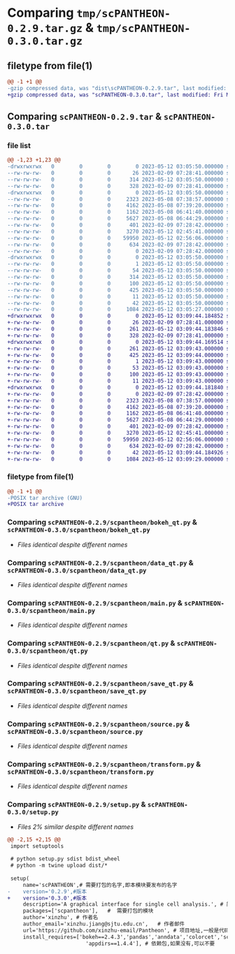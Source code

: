 # Comparing `tmp/scPANTHEON-0.2.9.tar.gz` & `tmp/scPANTHEON-0.3.0.tar.gz`

## filetype from file(1)

```diff
@@ -1 +1 @@
-gzip compressed data, was "dist\scPANTHEON-0.2.9.tar", last modified: Fri May 12 03:05:50 2023, max compression
+gzip compressed data, was "scPANTHEON-0.3.0.tar", last modified: Fri May 12 03:09:44 2023, max compression
```

## Comparing `scPANTHEON-0.2.9.tar` & `scPANTHEON-0.3.0.tar`

### file list

```diff
@@ -1,23 +1,23 @@
-drwxrwxrwx   0        0        0        0 2023-05-12 03:05:50.000000 scPANTHEON-0.2.9/
--rw-rw-rw-   0        0        0       26 2023-02-09 07:28:41.000000 scPANTHEON-0.2.9/MANIFEST.in
--rw-rw-rw-   0        0        0      314 2023-05-12 03:05:50.000000 scPANTHEON-0.2.9/PKG-INFO
--rw-rw-rw-   0        0        0      328 2023-02-09 07:28:41.000000 scPANTHEON-0.2.9/README.md
-drwxrwxrwx   0        0        0        0 2023-05-12 03:05:50.000000 scPANTHEON-0.2.9/scpantheon/
--rw-rw-rw-   0        0        0     2323 2023-05-08 07:38:57.000000 scPANTHEON-0.2.9/scpantheon/bokeh_qt.py
--rw-rw-rw-   0        0        0     4162 2023-05-08 07:39:20.000000 scPANTHEON-0.2.9/scpantheon/data_qt.py
--rw-rw-rw-   0        0        0     1162 2023-05-08 06:41:40.000000 scPANTHEON-0.2.9/scpantheon/main.py
--rw-rw-rw-   0        0        0     5627 2023-05-08 06:44:29.000000 scPANTHEON-0.2.9/scpantheon/qt.py
--rw-rw-rw-   0        0        0      401 2023-02-09 07:28:42.000000 scPANTHEON-0.2.9/scpantheon/run.py
--rw-rw-rw-   0        0        0     3270 2023-05-12 02:45:41.000000 scPANTHEON-0.2.9/scpantheon/save_qt.py
--rw-rw-rw-   0        0        0    59950 2023-05-12 02:56:06.000000 scPANTHEON-0.2.9/scpantheon/source.py
--rw-rw-rw-   0        0        0      634 2023-02-09 07:28:42.000000 scPANTHEON-0.2.9/scpantheon/transform.py
--rw-rw-rw-   0        0        0        0 2023-02-09 07:28:42.000000 scPANTHEON-0.2.9/scpantheon/__init__.py
-drwxrwxrwx   0        0        0        0 2023-05-12 03:05:50.000000 scPANTHEON-0.2.9/scPANTHEON.egg-info/
--rw-rw-rw-   0        0        0        1 2023-05-12 03:05:50.000000 scPANTHEON-0.2.9/scPANTHEON.egg-info/dependency_links.txt
--rw-rw-rw-   0        0        0       54 2023-05-12 03:05:50.000000 scPANTHEON-0.2.9/scPANTHEON.egg-info/entry_points.txt
--rw-rw-rw-   0        0        0      314 2023-05-12 03:05:50.000000 scPANTHEON-0.2.9/scPANTHEON.egg-info/PKG-INFO
--rw-rw-rw-   0        0        0      100 2023-05-12 03:05:50.000000 scPANTHEON-0.2.9/scPANTHEON.egg-info/requires.txt
--rw-rw-rw-   0        0        0      425 2023-05-12 03:05:50.000000 scPANTHEON-0.2.9/scPANTHEON.egg-info/SOURCES.txt
--rw-rw-rw-   0        0        0       11 2023-05-12 03:05:50.000000 scPANTHEON-0.2.9/scPANTHEON.egg-info/top_level.txt
--rw-rw-rw-   0        0        0       42 2023-05-12 03:05:50.000000 scPANTHEON-0.2.9/setup.cfg
--rw-rw-rw-   0        0        0     1084 2023-05-12 03:05:27.000000 scPANTHEON-0.2.9/setup.py
+drwxrwxrwx   0        0        0        0 2023-05-12 03:09:44.184852 scPANTHEON-0.3.0/
+-rw-rw-rw-   0        0        0       26 2023-02-09 07:28:41.000000 scPANTHEON-0.3.0/MANIFEST.in
+-rw-rw-rw-   0        0        0      261 2023-05-12 03:09:44.183846 scPANTHEON-0.3.0/PKG-INFO
+-rw-rw-rw-   0        0        0      328 2023-02-09 07:28:41.000000 scPANTHEON-0.3.0/README.md
+drwxrwxrwx   0        0        0        0 2023-05-12 03:09:44.169514 scPANTHEON-0.3.0/scPANTHEON.egg-info/
+-rw-rw-rw-   0        0        0      261 2023-05-12 03:09:43.000000 scPANTHEON-0.3.0/scPANTHEON.egg-info/PKG-INFO
+-rw-rw-rw-   0        0        0      425 2023-05-12 03:09:44.000000 scPANTHEON-0.3.0/scPANTHEON.egg-info/SOURCES.txt
+-rw-rw-rw-   0        0        0        1 2023-05-12 03:09:43.000000 scPANTHEON-0.3.0/scPANTHEON.egg-info/dependency_links.txt
+-rw-rw-rw-   0        0        0       53 2023-05-12 03:09:43.000000 scPANTHEON-0.3.0/scPANTHEON.egg-info/entry_points.txt
+-rw-rw-rw-   0        0        0      100 2023-05-12 03:09:43.000000 scPANTHEON-0.3.0/scPANTHEON.egg-info/requires.txt
+-rw-rw-rw-   0        0        0       11 2023-05-12 03:09:43.000000 scPANTHEON-0.3.0/scPANTHEON.egg-info/top_level.txt
+drwxrwxrwx   0        0        0        0 2023-05-12 03:09:44.181840 scPANTHEON-0.3.0/scpantheon/
+-rw-rw-rw-   0        0        0        0 2023-02-09 07:28:42.000000 scPANTHEON-0.3.0/scpantheon/__init__.py
+-rw-rw-rw-   0        0        0     2323 2023-05-08 07:38:57.000000 scPANTHEON-0.3.0/scpantheon/bokeh_qt.py
+-rw-rw-rw-   0        0        0     4162 2023-05-08 07:39:20.000000 scPANTHEON-0.3.0/scpantheon/data_qt.py
+-rw-rw-rw-   0        0        0     1162 2023-05-08 06:41:40.000000 scPANTHEON-0.3.0/scpantheon/main.py
+-rw-rw-rw-   0        0        0     5627 2023-05-08 06:44:29.000000 scPANTHEON-0.3.0/scpantheon/qt.py
+-rw-rw-rw-   0        0        0      401 2023-02-09 07:28:42.000000 scPANTHEON-0.3.0/scpantheon/run.py
+-rw-rw-rw-   0        0        0     3270 2023-05-12 02:45:41.000000 scPANTHEON-0.3.0/scpantheon/save_qt.py
+-rw-rw-rw-   0        0        0    59950 2023-05-12 02:56:06.000000 scPANTHEON-0.3.0/scpantheon/source.py
+-rw-rw-rw-   0        0        0      634 2023-02-09 07:28:42.000000 scPANTHEON-0.3.0/scpantheon/transform.py
+-rw-rw-rw-   0        0        0       42 2023-05-12 03:09:44.184926 scPANTHEON-0.3.0/setup.cfg
+-rw-rw-rw-   0        0        0     1084 2023-05-12 03:09:29.000000 scPANTHEON-0.3.0/setup.py
```

### filetype from file(1)

```diff
@@ -1 +1 @@
-POSIX tar archive (GNU)
+POSIX tar archive
```

### Comparing `scPANTHEON-0.2.9/scpantheon/bokeh_qt.py` & `scPANTHEON-0.3.0/scpantheon/bokeh_qt.py`

 * *Files identical despite different names*

### Comparing `scPANTHEON-0.2.9/scpantheon/data_qt.py` & `scPANTHEON-0.3.0/scpantheon/data_qt.py`

 * *Files identical despite different names*

### Comparing `scPANTHEON-0.2.9/scpantheon/main.py` & `scPANTHEON-0.3.0/scpantheon/main.py`

 * *Files identical despite different names*

### Comparing `scPANTHEON-0.2.9/scpantheon/qt.py` & `scPANTHEON-0.3.0/scpantheon/qt.py`

 * *Files identical despite different names*

### Comparing `scPANTHEON-0.2.9/scpantheon/save_qt.py` & `scPANTHEON-0.3.0/scpantheon/save_qt.py`

 * *Files identical despite different names*

### Comparing `scPANTHEON-0.2.9/scpantheon/source.py` & `scPANTHEON-0.3.0/scpantheon/source.py`

 * *Files identical despite different names*

### Comparing `scPANTHEON-0.2.9/scpantheon/transform.py` & `scPANTHEON-0.3.0/scpantheon/transform.py`

 * *Files identical despite different names*

### Comparing `scPANTHEON-0.2.9/setup.py` & `scPANTHEON-0.3.0/setup.py`

 * *Files 2% similar despite different names*

```diff
@@ -2,15 +2,15 @@
 import setuptools
 
 # python setup.py sdist bdist_wheel
 # python -m twine upload dist/*
 
 setup(
     name='scPANTHEON',# 需要打包的名字,即本模块要发布的名字
-    version='0.2.9',#版本
+    version='0.3.0',#版本
     description='A graphical interface for single cell analysis.', # 简要描述
     packages=['scpantheon'],   #  需要打包的模块
     author='xinzhu', # 作者名
     author_email='xinzhu.jiang@sjtu.edu.cn',   # 作者邮件
     url='https://github.com/xinzhu-email/Pantheon', # 项目地址,一般是代码托管的网站
     install_requires=['bokeh==2.4.3','pandas','anndata','colorcet','scanpy','numpy','PyQt5','PyQtWebEngine',
                         'appdirs==1.4.4'], # 依赖包,如果没有,可以不要
```


